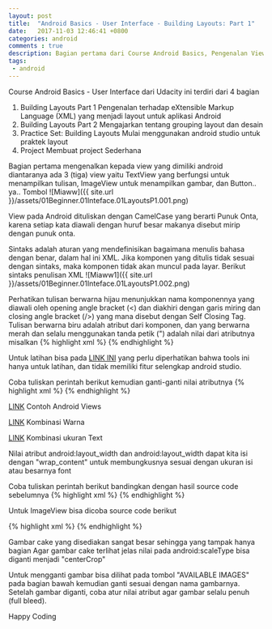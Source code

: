 ```yaml
---
layout: post
title:  "Android Basics - User Interface - Building Layouts: Part 1"
date:   2017-11-03 12:46:41 +0800
categories: android
comments : true
description: Bagian pertama dari Course Android Basics, Pengenalan Views, XML, attribute, dan modifikasinya
tags: 
 - android
---
```


Course Android Basics - User Interface dari Udacity ini terdiri dari 4 bagian
1. Building Layouts Part 1
   Pengenalan terhadap eXtensible Markup Language (XML) yang menjadi layout untuk aplikasi Android
2. Building Layouts Part 2
    Mengajarkan tentang grouping layout dan desain
3. Practice Set: Building Layouts
    Mulai menggunakan android studio untuk praktek layout
4. Project
    Membuat project Sederhana

Bagian pertama mengenalkan kepada view yang dimiliki android diantaranya ada 3 (tiga) view yaitu TextView yang berfungsi untuk menampilkan tulisan, ImageView untuk menampilkan gambar, dan Button.. ya.. Tombol
![Miaww]({{ site.url }}/assets/01Beginner.01Inteface.01LayoutsP1.001.png)

View pada Android dituliskan dengan CamelCase yang berarti Punuk Onta, karena setiap kata diawali dengan huruf besar makanya disebut mirip dengan punuk onta.       

Sintaks adalah aturan yang mendefinisikan bagaimana menulis bahasa dengan benar, dalam hal ini XML. Jika komponen yang ditulis tidak sesuai dengan sintaks, maka komponen tidak akan muncul pada layar. Berikut sintaks penulisan XML
![Miaww1]({{ site.url }}/assets/01Beginner.01Inteface.01LayoutsP1.002.png)

Perhatikan tulisan berwarna hijau menunjukkan nama komponennya yang diawali oleh opening angle bracket (<) dan diakhiri dengan garis miring dan closing angle bracket (/>) yang mana disebut dengan Self Closing Tag. Tulisan berwarna biru adalah atribut dari komponen, dan yang berwarna merah dan selalu menggunakan tanda petik (") adalah nilai dari atributnya misalkan 
{% highlight xml %}
<TextView
    android:text="Ini Nilai Atribut"
/>
{% endhighlight %}

Untuk latihan bisa pada [LINK INI](http://labs.udacity.com/android-visualizer/#/android/text-view) yang perlu diperhatikan bahwa tools ini hanya untuk latihan, dan tidak memiliki fitur selengkap android studio. 

Coba tuliskan perintah berikut kemudian ganti-ganti nilai atributnya
{% highlight xml %}
<TextView
    android:text="Happy Birthday!"
    android:background="#9C27B0"
    android:textColor="#FFFFFF"
    android:textSize="24sp"
    android:layout_width="150dp"
    android:layout_height="75dp" />
{% endhighlight %}

[LINK](https://drive.google.com/file/d/0B5XIkMkayHgRMVljUVIyZzNmQUU/view) Contoh Android Views

[LINK](https://material.io/guidelines/style/color.html#) Kombinasi Warna

[LINK](https://material.io/guidelines/style/typography.html#) Kombinasi ukuran Text


Nilai atribut android:layout_width dan android:layout_width dapat kita isi dengan "wrap_content" untuk membungkusnya sesuai dengan ukuran isi atau besarnya font

Coba tuliskan perintah berikut bandingkan dengan hasil source code sebelumnya
{% highlight xml %}
<TextView
    android:text="Happy Birthday!"
    android:background="#9C27B0"
    android:textColor="#FFFFFF"
    android:textSize="24sp"
    android:layout_width="wrap_content"
    android:layout_height="wrap_content" />
{% endhighlight %}

Untuk ImageView bisa dicoba source code berikut

{% highlight xml %}
<ImageView
    android:src="@drawable/cake"
    android:layout_width="wrap_content"
    android:layout_height="wrap_content"
    android:scaleType="center"/>
{% endhighlight %}

Gambar cake yang disediakan sangat besar sehingga yang tampak hanya bagian Agar gambar cake terlihat jelas nilai pada android:scaleType bisa diganti menjadi "centerCrop"

Untuk mengganti gambar bisa dilihat pada tombol "AVAILABLE IMAGES" pada bagian bawah kemudian ganti sesuai dengan nama gambarnya. Setelah gambar diganti, coba atur nilai atribut agar gambar selalu penuh (full bleed).

Happy Coding
